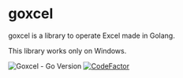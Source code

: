 # goxcel

goxcel is a library to operate Excel made in Golang.

This library works only on Windows.

![Goxcel - Go Version](https://img.shields.io/badge/go-1.13-blue.svg)
[![CodeFactor](https://www.codefactor.io/repository/github/devlights/goxcel/badge)](https://www.codefactor.io/repository/github/devlights/goxcel)

